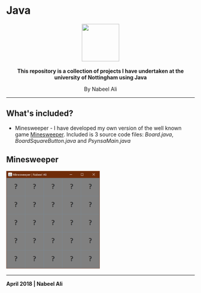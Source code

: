 # Java

<p align = "center" ><a href = "https://www.nottingham.ac.uk"><img src = "https://i1.wp.com/www.edf.org.uk/wp-content/uploads/2017/08/nottingham-university-logo-e1502450633274.png" width = "100px" height = "100px"></a></p>

<p align = "center" ><b>This repository is a collection of projects I have undertaken at the university of Nottingham using Java</p></b><p align = "center">By Nabeel Ali</p><hr>

What's included?
--
- Minesweeper - I have developed my own version of the well known game [Minesweeper](https://en.wikipedia.org/wiki/Minesweeper_(video_game)). Included is 3 source code files: *Board.java*, *BoardSquareButton.java* and *PsynsaMain.java*

Minesweeper
--

<img src = "https://github.com/nabzali/Java/blob/master/Minesweeper/capture1.PNG?raw=true" width = "250px" height = "260px">

<hr>

**April 2018 | Nabeel Ali**

